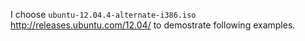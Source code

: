 I choose `ubuntu-12.04.4-alternate-i386.iso` http://releases.ubuntu.com/12.04/ to demostrate following examples.